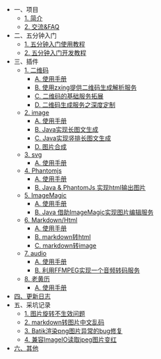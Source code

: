 - 一、项目
	- [1. 简介]()
	- [2. 交流&FAQ](简介/交流.md)
- 二、五分钟入门
	- [1. 五分钟入门使用教程](入门/五分钟入门使用教程.md)
	- [2. 五分钟入门开发教程](入门/五分钟入门开发教程.md)
- 三、插件
	- [1. 二维码](#)
		- [A. 使用手册](插件/二维码/二维码插件使用手册.md)
		- [B. 使用zxing提供二维码生成解析服务](插件/二维码/使用zxing提供二维码生成解析服务.md)
		- [C. 二维码的基础服务拓展](插件/二维码/二维码的基础服务拓展.md)
		- [D. 二维码生成服务之深度定制](插件/二维码/二维码生成服务之深度定制.md)
	- [2. image](#)
		- [A. 使用手册](插件/image/概览.md)
		- [B. Java实现长图文生成](插件/image/Java实现长图文生成.md)
		- [C. Java实现竖排长图文生成](插件/image/Java实现竖排长图文生成.md)
		- [D. 图片合成](插件/image/图片合成.md)
	- [3. svg](#)
		- [A. 使用手册](插件/svg/概览.md)
	- [4. Phantomjs](#)
		- [A. 使用手册](插件/svg/概览.md)
		- [B. Java & PhantomJs 实现html输出图片](插件/phantom/Java&PhantomJs实现html输出图片.md)
	- [5. ImageMagic](#)
		- [A. 使用手册](插件/magic/概览.md)
		- [B. Java 借助ImageMagic实现图片编辑服务](插件/magic/Java借助ImageMagic实现图片编辑服务.md)
	- [6. Markdown/Html](#)
		- [A. 使用手册](插件/markdonw/概览.md)
		- [B. markdown转html](插件/markdown/markdown转html.md)
		- [C. markdown转image](插件/markdown/markdown转image.md)
	- [7. audio](#)
		- [A. 使用手册](插件/audio/概览.md)
		- [B. 利用FFMPEG实现一个音频转码服务](插件/audio/利用FFMPEG实现一个音频转码服务.md)
	- [8. 老黄历](#)
		- [A. 使用手册](插件/date/概览.md)
- [四、更新日志](迭代/更新日志.md)
- 五、采坑记录
	- [1. 图片旋转不生效问题](采坑/图片旋转问题修复.md)
	- [2. markdown转图片中文乱码](采坑/markdown转图片中文乱码.md)
	- [3. Batik渲染png图片异常的bug修复](采坑/Batik渲染png图片异常的bug修复.md)
	- [4. 兼容ImageIO读取jpeg图片变红](采坑/兼容ImageIO读取jpeg图片变红.md)
- [六、其他](其他/其他.md)
